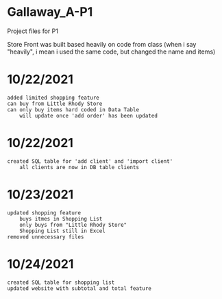 # Gallaway_A-P1
Project files for P1

Store Front was built based heavily on code from class
(when i say "heavily", i mean i used the same code, but changed the name and items)
 
# 10/22/2021
    added limited shopping feature
    can buy from Little Rhody Store
    can only buy items hard coded in Data Table
        will update once 'add order' has been updated

# 10/22/2021
    created SQL table for 'add client' and 'import client'
        all clients are now in DB table clients

# 10/23/2021
    updated shopping feature
        buys itmes in Shopping List
        only buys from "Little Rhody Store"
        Shopping List still in Excel
    removed unnecessary files

# 10/24/2021
    created SQL table for shopping list
    updated website with subtotal and total feature
    

    




